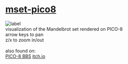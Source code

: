 # [mset-pico8](https://binglecringle180.github.io/mset-pico8/)
![label](https://yeetyourfiles.lol/download/9112f99b-8124-4947-b596-acbef5e8e2db "label")\
visualization of the Mandelbrot set rendered on PICO-8\
arrow keys to pan\
z/x to zoom in/out\
\
also found on:\
[PICO-8 BBS](https://www.lexaloffle.com/bbs/?uid=92793) [itch.io](https://infurity.itch.io/mandelbrot-set-pico-8)
